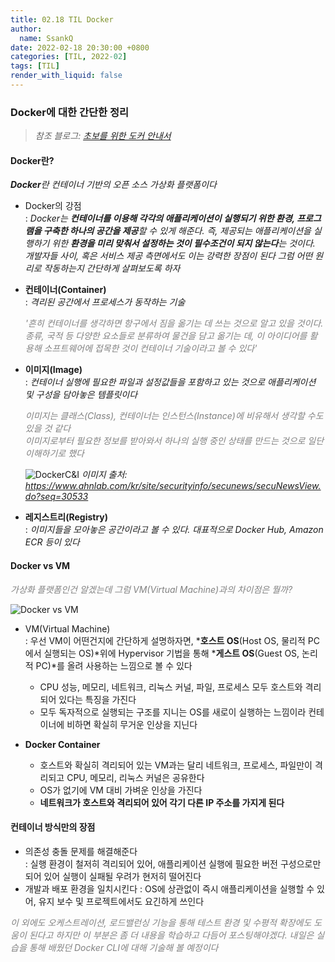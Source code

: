 ```yaml
---
title: 02.18 TIL Docker
author:
  name: SsankQ
date: 2022-02-18 20:30:00 +0800
categories: [TIL, 2022-02]
tags: [TIL]
render_with_liquid: false
---
```


### Docker에 대한 간단한 정리

> *참조 블로그: [초보를 위한 도커 안내서](https://subicura.com/2017/01/19/docker-guide-for-beginners-1.html)*

#### **Docker란?**  
  ***Docker**란 컨테이너 기반의 오픈 소스 가상화 플랫폼이다*  
  
  - Docker의 강점  
  : *Docker는 **컨테이너를 이용해 각각의 애플리케이션이 실행되기 위한 환경, 프로그램을 구축한 하나의 공간을 제공**할 수 있게 해준다. 즉, 
  제공되는 애플리케이션을 실행하기 위한 **환경을 미리 맞춰서 설정하는 것이 필수조건이 되지 않는다**는 것이다. 개발자들 사이, 혹은 서비스 제공 측면에서도 이는 강력한 장점이 된다 그럼 어떤 원리로 작동하는지 간단하게 살펴보도록 하자*

  - **컨테이너(Container)**  
  : *격리된 공간에서 프로세스가 동작하는 기술*  

    <span style='color:gray'>*'흔히 컨테이너를 생각하면 항구에서 짐을 옮기는 데 쓰는 것으로 알고 있을 것이다. 종류, 국적 등 다양한 요소들로 분류하여 물건을 담고 옮기는 데, 이 아이디어를 활용해 소프트웨어에 접목한 것이 컨테이너 기술이라고 볼 수 있다'*</span>

  - **이미지(Image)**  
  : *컨테이너 실행에 필요한 파일과 설정값들을 포함하고 있는 것으로 애플리케이션 및 구성을 담아놓은 템플릿이다*

    <span style='color:gray'>*이미지는 클래스(Class), 컨테이너는 인스턴스(Instance)에 비유해서 생각할 수도 있을 것 같다<br>
    이미지로부터 필요한 정보를 받아와서 하나의 실행 중인 상태를 만드는 것으로 일단 이해하기로 했다*</span>

    ![DockerC&I](https://user-images.githubusercontent.com/89354370/154687146-478af1a1-7569-4a6f-a814-4fb229762e31.png)
    *이미지 출처: https://www.ahnlab.com/kr/site/securityinfo/secunews/secuNewsView.do?seq=30533*

  - **레지스트리(Registry)**  
  : *이미지들을 모아놓은 공간이라고 볼 수 있다. 대표적으로 Docker Hub, Amazon ECR 등이 있다*

#### **Docker vs VM**

  <span style='color:gray'>*가상화 플랫폼인건 알겠는데 그럼 VM(Virtual Machine)과의 차이점은 뭘까?*</span>

  ![Docker vs VM](https://user-images.githubusercontent.com/89354370/154688211-f8ec760a-ffe4-4ff1-b91f-6445de3dfb60.png)

  - VM(Virtual Machine)  
    : 우선 VM이 어떤건지에 간단하게 설명하자면, ***호스트 OS**(Host OS, 물리적 PC에서 실행되는 OS)*위에 Hypervisor 기법을 통해 ***게스트 OS**(Guest OS, 논리적 PC)*를 올려 사용하는 느낌으로 볼 수 있다  
    - CPU 성능, 메모리, 네트워크, 리눅스 커널, 파일, 프로세스 모두 호스트와 격리되어 있다는 특징을 가진다
    - 모두 독자적으로 실행되는 구조를 지니는 OS를 새로이 실행하는 느낌이라 컨테이너에 비하면 확실히 무거운 인상을 지닌다

  - **Docker Container**  
    
    - 호스트와 확실히 격리되어 있는 VM과는 달리 네트워크, 프로세스, 파일만이 격리되고 CPU, 메모리, 리눅스 커널은 공유한다
    - OS가 없기에 VM 대비 가벼운 인상을 가진다
    - **네트워크가 호스트와 격리되어 있어 각기 다른 IP 주소를 가지게 된다**
    
#### 컨테이너 방식만의 장점

  - 의존성 충돌 문제를 해결해준다  
    : 실행 환경이 철저히 격리되어 있어, 애플리케이션 실행에 필요한 버전 구성으로만 되어 있어 실행이 실패될 우려가 현저히 떨어진다
  - 개발과 배포 환경을 일치시킨다
    : OS에 상관없이 즉시 애플리케이션을 실행할 수 있어, 유지 보수 및 프로젝트에서도 요긴하게 쓰인다  
  
  <span style='color:gray'>*이 외에도 오케스트레이션, 로드밸런싱 기능을 통해 테스트 환경 및 수평적 확장에도 도움이 된다고 하지만 이 부분은 좀 더 내용을 학습하고 다듬어 포스팅해야겠다. 내일은 실습을 통해 배웠던 Docker CLI에 대해 기술해 볼 예정이다*</span>
  
<!-- 내일 작성할 TIL Docker CLI 명령어 정리 -->

<!-- 
호스트 PC - Physical machine (물리적 컴퓨터)
게스트 PC - virtual machine (논리적 컴퓨터)
가상화 시스템(Hypervisor) - vmware, virtualbox, parallels

=> VM이란 호스트 PC 위에서 Hypervisor를 통해 게스트 PC를 올려 쓸 수 있다 
 -->